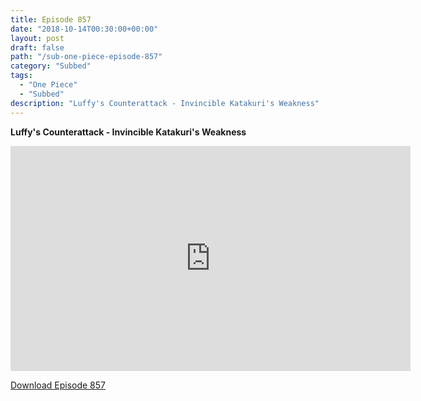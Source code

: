 ```yaml
---
title: Episode 857
date: "2018-10-14T00:30:00+00:00"
layout: post
draft: false
path: "/sub-one-piece-episode-857"
category: "Subbed"
tags:
  - "One Piece"
  - "Subbed"
description: "Luffy's Counterattack - Invincible Katakuri's Weakness"
---
```


**Luffy's Counterattack - Invincible Katakuri's Weakness**

<iframe width="640" height="360" src="https://www.rapidvideo.com/e/G6FRPHBQHH" frameborder="0" marginwidth=0 marginheight=0 scrolling=no allowfullscreen></iframe>

<a href="http://ouo.io/qs/eCodkFEQ?s=https://rapidvid.to/d/https://www.rapidvideo.com/e/G6FRPHBQHH">Download Episode 857</a>
